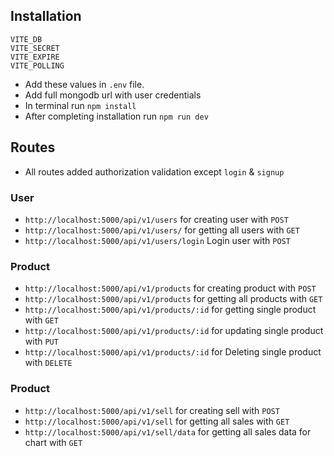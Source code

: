 ## Installation

```
VITE_DB
VITE_SECRET
VITE_EXPIRE
VITE_POLLING
```

- Add these values in `.env` file.
- Add full mongodb url with user credentials
- In terminal run `npm install`
- After completing installation run `npm run dev`

## Routes

- All routes added authorization validation except `login` & `signup`

### User

- `http://localhost:5000/api/v1/users` for creating user with `POST`
- `http://localhost:5000/api/v1/users/` for getting all users with `GET`
- `http://localhost:5000/api/v1/users/login` Login user with `POST`

### Product

- `http://localhost:5000/api/v1/products` for creating product with `POST`
- `http://localhost:5000/api/v1/products` for getting all products with `GET`
- `http://localhost:5000/api/v1/products/:id` for getting single product with `GET`
- `http://localhost:5000/api/v1/products/:id` for updating single product with `PUT`
- `http://localhost:5000/api/v1/products/:id` for Deleting single product with `DELETE`

### Product

- `http://localhost:5000/api/v1/sell` for creating sell with `POST`
- `http://localhost:5000/api/v1/sell` for getting all sales with `GET`
- `http://localhost:5000/api/v1/sell/data` for getting all sales data for chart with `GET`
